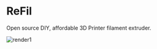 # ReFil
Open source DIY, affordable 3D Printer filament extruder.

![render1](https://github.com/user-attachments/assets/43c00b16-5836-43ca-93c3-6fa36670307e)
